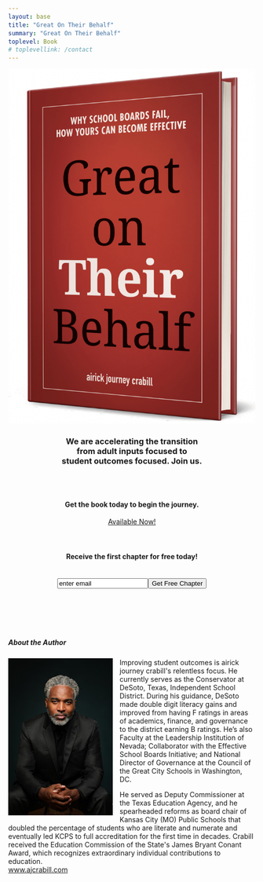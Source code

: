 ```yaml
---
layout: base
title: "Great On Their Behalf"
summary: "Great On Their Behalf"
toplevel: Book
# toplevellink: /contact
---
```


<div class="container" data-aos="zoom-out" data-aos-delay="100">
<div class="row"><center>
<div class="align-items-center">
<div>
<a href="https://www.amazon.com/Great-Their-Behalf-School-Effective/dp/1544534876/?&_encoding=UTF8&tag=esb0b3-20&linkCode=ur2&linkId=fac456155eede9a203956cc5dd672283&camp=1789&creative=9325" border="0"><img class="hero-book-img" src="/assets/img/book-cover.png"></a>
</div>
<div>
<h3>We are accelerating the transition<br/>
from adult inputs focused to<br/>student outcomes focused. Join us.</h3>
<br/><br/>
<h4>Get the book today to begin the journey.</h4> 
<a href="https://www.amazon.com/Great-Their-Behalf-School-Effective/dp/1544534876/?&_encoding=UTF8&tag=esb0b3-20&linkCode=ur2&linkId=fac456155eede9a203956cc5dd672283&camp=1789&creative=9325" class="btn-get-started scrollto">Available Now!</a><br/>
<br/><br/>
<h4>Receive the first chapter for free today!</h4><br/>
<form action="https://formspree.io/f/xayzdydv" method="POST"><input type="hidden" value="gotb subscribe form" name="form">
<input type="email" value="enter email" name="email"><button type="submit">Get Free Chapter</button>
</form>

</div>
</div>
</center></div>
</div>

<br/><br/><br/><br/>
<div class="container">
<h5>About the Author</h5>
<a href="/" style="clear: left; display: inline !important; float: left; margin-bottom: 1em; margin-right: 1em; text-align: center;"><img border="0" data-original-height="1500" data-original-width="1000" height="320" src="/assets/img/ajc-headshot-small.jpeg" width="213" /></a>
Improving student outcomes is airick journey crabill's relentless focus. He currently serves as the Conservator at DeSoto, Texas, Independent School District. During his guidance, DeSoto made double digit literacy gains and improved from having F ratings in areas of academics, finance, and governance to the district earning B ratings. He&#8217;s also Faculty at the Leadership Institution of Nevada; Collaborator with the Effective School Boards Initiative; and National Director of Governance at the Council of the Great City Schools in Washington, DC.

He served as Deputy Commissioner at the Texas Education Agency, and he spearheaded reforms as board chair of Kansas City (MO) Public Schools that doubled the percentage of students who are literate and numerate and eventually led KCPS to full accreditation for the first time in decades. Crabill received the Education Commission of the State's James Bryant Conant Award, which recognizes extraordinary individual contributions to education.<br /><a href="http://www.ajcrabill.com">www.ajcrabill.com</a>

</div>